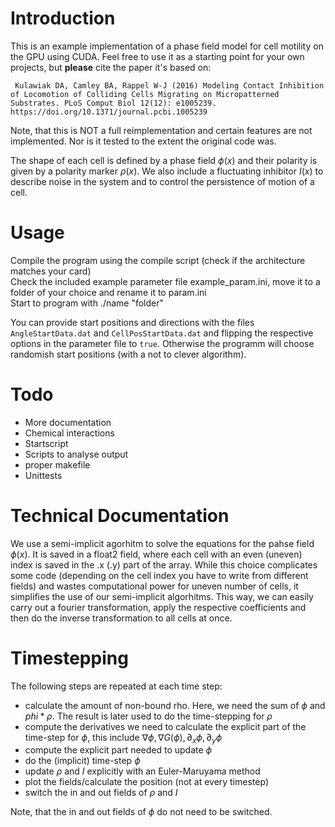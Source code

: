 # Introduction

This is an example implementation of a phase field model for cell motility on the GPU using CUDA. Feel free to use it as a starting point for your own projects, but **please** cite the paper it's based on:

` Kulawiak DA, Camley BA, Rappel W-J (2016) Modeling Contact Inhibition of Locomotion of Colliding Cells Migrating on Micropatterned Substrates. PLoS Comput Biol 12(12): e1005239. https://doi.org/10.1371/journal.pcbi.1005239`
 
Note, that this is NOT a full reimplementation and certain features are not implemented. Nor is it tested to the extent the original code was.

The shape of each cell is defined by a phase field $` \phi(x)`$ and their polarity is given by a polarity marker  $`\rho(x)`$. We also include a fluctuating inhibitor  $`I(x)`$ to describe noise in the system and to control the persistence of motion of a cell.


# Usage
Compile the program using the compile script (check if the architecture matches your card)  
Check the included example parameter file example_param.ini, move it to a folder of your choice and rename it to param.ini  
Start to program with ./name "folder"

You can provide start positions and directions with the files `AngleStartData.dat` and `CellPosStartData.dat` and flipping the respective options in the parameter file to `true`. Otherwise the programm will choose randomish start positions (with a not to clever algorithm).


# Todo
-   More documentation
-   Chemical interactions
-   Startscript
-   Scripts to analyse output
-   proper makefile
-   Unittests

# Technical Documentation

We use a semi-implicit agorhitm to solve the equations for the pahse field $` \phi(x)`$.
It is saved in a float2 field, where each cell with an even (uneven) index is saved in the .x (.y) part of the array. 
While this choice complicates some code (depending on the cell index you have to write from different fields) and wastes computational power for uneven number of cells, it simplifies the use of our semi-implicit algorhitms.
This way, we can easily carry out a fourier transformation, apply the respective coefficients and then do the inverse transformation to all cells at once.


# Timestepping
The following steps are repeated at each time step:

-   calculate the amount of non-bound rho. Here, we need the sum of $` \phi`$ and $` phi*\rho`$. The result is later used to do the time-stepping for $` \rho`$
-   compute the derivatives we need to calculate the explicit part of the time-step for $` \phi`$, this include $`\nabla\phi, \nabla G(\phi), \partial_x \phi, \partial_y \phi`$
-   compute the explicit part needed to update $`\phi`$
-   do the (implicit) time-step $`\phi`$
-   update $`\rho`$ and $`I`$ explicitly with an Euler-Maruyama method
-   plot the fields/calculate the position (not at every timestep)
-   switch the in and out fields of $`\rho`$ and $`I`$

Note, that the in and out fields of $`\phi`$ do not need to be switched.